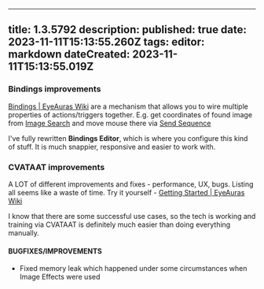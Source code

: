 
---
title: 1.3.5792
description: 
published: true
date: 2023-11-11T15:13:55.260Z
tags: 
editor: markdown
dateCreated: 2023-11-11T15:13:55.019Z
---		
		
### Bindings improvements
[Bindings | EyeAuras Wiki](https://wiki.eyeauras.net/en/bindings) are a mechanism that allows you to wire multiple properties of actions/triggers together. E.g. get coordinates of found image from [Image Search](https://wiki.eyeauras.net/en/triggers/images/image-search) and move mouse there via [Send Sequence](https://wiki.eyeauras.net/en/actions/sendinput/send-sequence)

I've fully rewritten **Bindings Editor**, which is where you configure this kind of stuff. It is much snappier, responsive and easier to work with.  

### CVATAAT improvements
A LOT of different improvements and fixes - performance, UX, bugs. Listing all seems like a waste of time. Try it yourself - [Getting Started | EyeAuras Wiki](https://wiki.eyeauras.net/en/CVATAAT/getting-started)  

I know that there are some successful use cases, so the tech is working and training via CVATAAT is definitely much easier than doing everything manually.  

#### **BUGFIXES/IMPROVEMENTS**
- Fixed memory leak which happened under some circumstances when Image Effects were used  